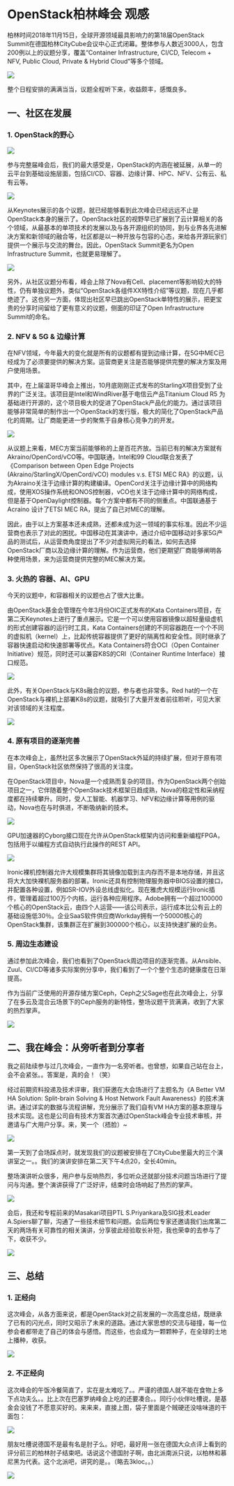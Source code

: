 # OpenStack柏林峰会 观感

柏林时间2018年11月15日，全球开源领域最具影响力的第18届OpenStack Summit在德国柏林CityCube会议中心正式闭幕。整体参与人数近3000人，包含200例以上的议题分享，覆盖“Container Infrastructure, CI/CD, Telecom + NFV, Public Cloud, Private & Hybrid Cloud”等多个领域。

![](images/berlin_01.jpg)

整个日程安排的满满当当，议题全程听下来，收益颇丰，感慨良多。

## 一、社区在发展

### 1. OpenStack的野心

![](images/berlin_02.jpg)

参与完整届峰会后，我们的最大感受是，OpenStack的内涵在被延展，从单一的云平台到基础设施层面，包括CI/CD、容器、边缘计算、HPC、NFV、公有云、私有云等。

![](images/berlin_03.jpg)

从Keynotes展示的各个议题，就已经能够看到此次峰会已经远远不止是OpenStack本身的展示了。OpenStack社区的视野早已扩展到了云计算相关的各个领域，从最基本的单项技术的发展以及与各开源组织的协同，到与业界各先进解决方案和新领域的融合等，社区都是以一种开放与包容的心态，来给各开源玩家们提供一个展示与交流的舞台。因此，OpenStack Summit更名为Open Infrastructure Summit，也就更易理解了。

![](images/berlin_04.jpg)

另外，从社区议题分布看，峰会上除了Nova有Cell、placement等影响较大的特性，仍有单独议题外，类似“OpenStack各组件XX特性介绍”等议题，现在几乎都绝迹了。这也另一方面，体现出社区早已跳出OpenStack单特性的展示，把更宝贵的分享时间留给了更有意义的议题，侧面的印证了Open Infrastructure Summit的命名。

### 2. NFV & 5G & 边缘计算

在NFV领域，今年最大的变化就是所有的议题都有提到边缘计算，在5G中MEC已经成为了必须要提供的解决方案。运营商更关注是否能够提供完整的解决方案及用户使用场景。

其中，在上届温哥华峰会上推出，10月底刚刚正式发布的StarlingX项目受到了业界的广泛关注。该项目是Intel和WindRiver基于电信云产品Titanium Cloud R5 为基础进行开源的，这个项目极大的促进了OpenStack产品化的能力。通过该项目能够非常简单的制作出一个OpenStack的发行版，极大的简化了OpenStack产品化的周期。让厂商能更进一步的聚焦于自身核心竞争力的开发。

![](images/berlin_05.jpg)

从议题上来看，MEC方案当前能够称的上是百花齐放。当前已有的解决方案就有Akraino/OpenCord/vCO等。中国联通，Intel和99 Cloud联合发表了《Comparison between Open Edge Projects (Akraino/StarlingX/OpenCord/vCO) modules v.s. ETSI MEC RA》的议题，认为Akraino关注于边缘计算的构建编译。OpenCord关注于边缘计算中的网络构成，使用XOS操作系统和ONOS控制器，vCO也关注于边缘计算中的网络构成，但是基于OpenDaylight控制器。每个方案中都有不同的侧重点。中国联通基于Acraino 设计了ETSI MEC RA，提出了自己对MEC的理解。

因此，由于以上方案基本还未成熟，还都未成为这一领域的事实标准。因此不少运营商也表示了对此的困扰。中国移动在其演讲中，通过介绍中国移动对多家5G产品的测试后，从运营商角度提出了不少对虚拟网元的看法，如何去选择OpenStack厂商以及边缘计算的理解。作为运营商，他们更期望厂商能够阐明各种使用场景，来为运营商提供完整的MEC解决方案。

### 3. 火热的 容器、AI、GPU

今天的议题中，和容器相关的议题也占了很大比重。

由OpenStack基金会管理在今年3月份OIC正式发布的Kata Containers项目，在第二天Keynotes上进行了重点展示。它是一个可以使用容器镜像以超轻量级虚机的形式创建容器的运行时工具，Kata Containers创建的不同容器跑在一个个不同的虚拟机（kernel）上，比起传统容器提供了更好的隔离性和安全性。同时继承了容器快速启动和快速部署等优点。Kata Containers符合OCI（Open Container Initiative）规范，同时还可以兼容K8S的CRI（Container Runtime Interface）接口规范。

![](images/berlin_06.jpg)

此外，有关OpenStack与K8s融合的议题，参与者也非常多。Red hat的一个在OpenStack与裸机上部署K8s的议题，就吸引了大量开发者前往聆听，可见大家对该领域的关注程度。

![](images/berlin_07.jpg)

### 4. 原有项目的逐渐完善

在本次峰会上，虽然社区多次展示了OpenStack外延的持续扩展，但对于原有项目，OpenStack社区依然保持了很高的关注度。

在OpenStack项目中，Nova是一个成熟而复杂的项目。作为OpenStack两个创始项目之一，它伴随着整个OpenStack技术框架日趋成熟，Nova的稳定性和采纳程度都在持续攀升。同时，受人工智能、机器学习、NFV和边缘计算等用例的驱动，Nova也在与时俱进，不断吸纳新的技术。

![](images/berlin_08.jpg)

GPU加速器的Cyborg接口现在允许从OpenStack框架内访问和重新编程FPGA，包括用于以编程方式自动执行此操作的REST API。

![](images/berlin_09.jpg)

Ironic裸机控制器允许大规模集群将其镜像加载到主内存而不是本地存储，并且这将大大加快裸机服务器的部署。Ironic还具有控制物理服务器中BIOS设置的接口，并配置各种设置，例如SR-IOV外设总线虚拟化。现在雅虎大规模运行Ironic插件，管理着超过100万个内核，运行各种应用程序。Adobe拥有一个超过100000个核心的OpenStack云，由四个人运营——该公司表示，运行成本比公有云上的基础设施低30％。企业SaaS软件供应商Workday拥有一个50000核心的OpenStack集群，该集群正在扩展到300000个核心，以支持快速扩展的业务。

### 5. 周边生态建设

通过参加此次峰会，我们也看到了OpenStack周边项目的逐渐完善。从Ansible、Zuul、CI/CD等诸多实际案例分享中，我们看到了一个个整个生态的健康度在日渐提高。

作为当前广泛使用的开源存储方案Ceph，Ceph之父Sage也在此次峰会上，分享了在多云及混合云场景下的Ceph服务的新特性，整场议题干货满满，收到了大家的热烈掌声。

![](images/berlin_10.jpg)

## 二、我在峰会：从旁听者到分享者

我之前陆续参与过几次峰会，一直作为一名旁听者。也曾想，如果自己站在台上，会不会紧张。。答案是，真的会！（笑）

经过前期资料投递及技术评审，我们获邀在大会场进行了主题名为《A Better VM HA Solution: Split-brain Solving & Host Network Fault Awareness》的技术演讲。通过详实的数据与流程讲解，充分展示了我们自有VM HA方案的基本原理与技术实现。这也是公司自有技术方案首次通过OpenStack峰会专业技术审核，并邀请与广大用户分享。来，笑一个（捂脸）\~

![](images/berlin_11.jpg)

第一天到了会场踩点时，就发现我们的议题被安排在了CityCube里最大的三个演讲室之一。。我们的演讲安排在第二天下午4点20，全长40min。

整场演讲听众很多，用户参与反响热烈，多位听众还就部分技术问题当场进行了提问与沟通。整个演讲获得了广泛好评，结束时会场响起了热烈的掌声。

![](images/berlin_12.jpg)

会后，我还和专程前来的Masakari项目PTL S.Priyankara及SIG技术Leader A.Spiers聊了聊，沟通了一些技术细节和问题。会后两位专家还邀请我们出席第二天的两场有关可靠性的相关演讲，分享彼此经验取长补短，我也荣幸的去参与了下，收获不少。

![](images/berlin_13.jpg)

## 三、总结

### 1. 正经向

这次峰会，从各方面来说，都是OpenStack对之前发展的一次高度总结，既继承了已有的闪光点，同时又昭示了未来的道路。通过大家思想的交流与碰撞，每一位参会者都带走了自己的体会与感悟。而这些，也会成为一颗颗种子，在全球的土地上播种，收获。

![](images/berlin_14.jpg)

### 2. 不正经向

这次峰会的午饭冷餐简直了，实在是太难吃了。。严谨的德国人就不能在食物上多下点功夫么。。比上次在巴塞罗纳峰会上吃的还要凑合。。同行小伙伴吐槽说，是基金会没钱了不愿意买好的。来来来，直接上图，袋子里面是个贼硬还没啥味道的干面包：

![](images/berlin_15.jpg)

朋友吐槽说德国不是最有名是肘子么。好吧，最好用一张在德国大众点评上看到的评分前三的柏林肘子结束吧。话说这个德国肘子啊，由北派南派只说，以柏林和慕尼黑为代表。这个北派吧，讲究的是。。（略去3kloc。。）

![](images/berlin_16.jpg)
